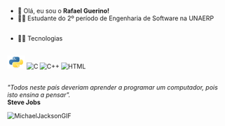 - 👋 Olá, eu sou o <strong>Rafael Guerino!</strong>
- 👨‍🎓 Estudante do 2º período de Engenharia de Software na UNAERP

##
- 👨‍💻 Tecnologias 
<div style="display: inline_block"> <br>
  <img aling="center" alt="Python" height="30" width="40" src="https://raw.githubusercontent.com/devicons/devicon/master/icons/python/python-original.svg" />
  <img aling="center" alt="C" height="30" width="40" src="https://cdn.jsdelivr.net/gh/devicons/devicon@latest/icons/c/c-original.svg" />
  <img aling="center" alt="C++" height="30" width="40" src="https://cdn.jsdelivr.net/gh/devicons/devicon@latest/icons/cplusplus/cplusplus-original.svg" />
  <img aling="center" alt="HTML" height="30" width="40" src="https://cdn.jsdelivr.net/gh/devicons/devicon@latest/icons/html5/html5-original.svg" /> 
</div> <br>

<em>"Todos neste país deveriam aprender a programar um computador, pois isto ensina a pensar".</em> <br>
<strong>Steve Jobs</strong>

![MichaelJacksonGIF](https://github.com/user-attachments/assets/056a9196-2765-4113-834b-b1877289947e)
